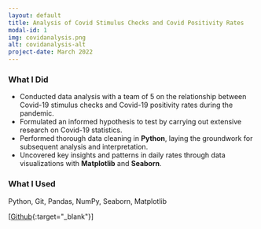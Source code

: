 ```yaml
---
layout: default
title: Analysis of Covid Stimulus Checks and Covid Positivity Rates
modal-id: 1
img: covidanalysis.png
alt: covidanalysis-alt
project-date: March 2022
---
```


### What I Did
- Conducted data analysis with a team of 5 on the relationship between Covid-19 stimulus checks and Covid-19 positivity rates during the pandemic.
- Formulated an informed hypothesis to test by carrying out extensive research on Covid-19 statistics.
- Performed thorough data cleaning in **Python**, laying the groundwork for subsequent analysis and interpretation.
- Uncovered key insights and patterns in daily rates through data visualizations with **Matplotlib** and **Seaborn**.

### What I Used
Python, Git, Pandas, NumPy, Seaborn, Matplotlib


[[Github](https://github.com/j3li/Analysis-of-Covid-Stimulus-Checks-and-Covid-Positivity-Rates){:target="_blank"}]
